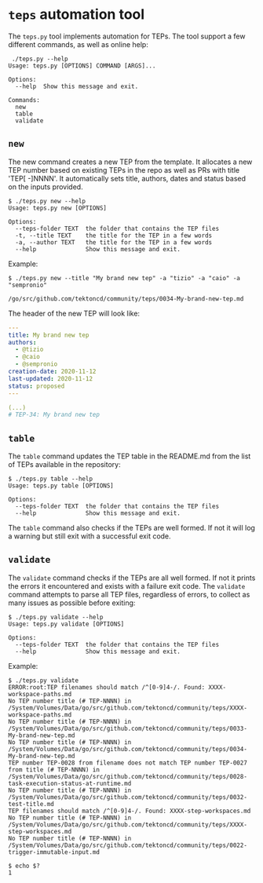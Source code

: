 # `teps` automation tool

The `teps.py` tool implements automation for TEPs.
The tool support a few different commands, as well as online help:

```shell
 ./teps.py --help
Usage: teps.py [OPTIONS] COMMAND [ARGS]...

Options:
  --help  Show this message and exit.

Commands:
  new
  table
  validate
```

## `new`

The new command creates a new TEP from the template.
It allocates a new TEP number based on existing TEPs in the repo as well as PRs with title 'TEP[ -]NNNN'. It automatically sets title, authors,
dates and status based on the inputs provided.

```shell
$ ./teps.py new --help
Usage: teps.py new [OPTIONS]

Options:
  --teps-folder TEXT  the folder that contains the TEP files
  -t, --title TEXT    the title for the TEP in a few words
  -a, --author TEXT   the title for the TEP in a few words
  --help              Show this message and exit.
```

Example:

```shell
$ ./teps.py new --title "My brand new tep" -a "tizio" -a "caio" -a "sempronio"

/go/src/github.com/tektoncd/community/teps/0034-My-brand-new-tep.md
```

The header of the new TEP will look like:

```yaml
---
title: My brand new tep
authors:
  - @tizio
  - @caio
  - @sempronio
creation-date: 2020-11-12
last-updated: 2020-11-12
status: proposed
---

(...)
# TEP-34: My brand new tep
```

## `table`

The `table` command updates the TEP table in the README.md from the list of TEPs available in the repository:

```shell
$ ./teps.py table --help
Usage: teps.py table [OPTIONS]

Options:
  --teps-folder TEXT  the folder that contains the TEP files
  --help              Show this message and exit.
  ```

The `table` command also checks if the TEPs are well formed. If not it will log a warning but still exit with a successful exit code.

## `validate`

The `validate` command checks if the TEPs are all well formed. If not it prints the errors it encountered and exists with a failure exit code.
The `validate` command attempts to parse all TEP files, regardless of errors, to collect as many issues as possible before exiting:

```shell
$ ./teps.py validate --help
Usage: teps.py validate [OPTIONS]

Options:
  --teps-folder TEXT  the folder that contains the TEP files
  --help              Show this message and exit.
```

Example:

```shell
$ ./teps.py validate
ERROR:root:TEP filenames should match /^[0-9]4-/. Found: XXXX-workspace-paths.md
No TEP number title (# TEP-NNNN) in /System/Volumes/Data/go/src/github.com/tektoncd/community/teps/XXXX-workspace-paths.md
No TEP number title (# TEP-NNNN) in /System/Volumes/Data/go/src/github.com/tektoncd/community/teps/0033-My-brand-new-tep.md
No TEP number title (# TEP-NNNN) in /System/Volumes/Data/go/src/github.com/tektoncd/community/teps/0034-My-brand-new-tep.md
TEP number TEP-0028 from filename does not match TEP number TEP-0027 from title (# TEP-NNNN) in /System/Volumes/Data/go/src/github.com/tektoncd/community/teps/0028-task-execution-status-at-runtime.md
No TEP number title (# TEP-NNNN) in /System/Volumes/Data/go/src/github.com/tektoncd/community/teps/0032-test-title.md
TEP filenames should match /^[0-9]4-/. Found: XXXX-step-workspaces.md
No TEP number title (# TEP-NNNN) in /System/Volumes/Data/go/src/github.com/tektoncd/community/teps/XXXX-step-workspaces.md
No TEP number title (# TEP-NNNN) in /System/Volumes/Data/go/src/github.com/tektoncd/community/teps/0022-trigger-immutable-input.md

$ echo $?
1
```
